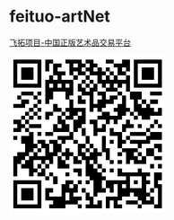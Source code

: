 # feituo-artNet

[飞拓项目-中国正版艺术品交易平台](http://iq9891.github.io/feituo-artNet/)


[![飞拓项目-中国正版艺术品交易平台](code.png)](http://iq9891.github.io/feituo-artNet/)